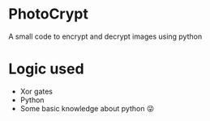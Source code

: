 # PhotoCrypt
  A small code to encrypt and decrypt images using python
  
# Logic used
  - Xor gates     
  - Python     
  - Some basic knowledge about python 😜
